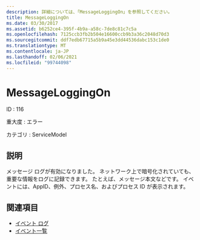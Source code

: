 ```yaml
---
description: 詳細については、「MessageLoggingOn」を参照してください。
title: MessageLoggingOn
ms.date: 03/30/2017
ms.assetid: b6252ce4-395f-4b9a-a58c-7de8c81c7c5a
ms.openlocfilehash: 7125ccb3fb2b504e16600ccb9b3a36c2048d70d3
ms.sourcegitcommit: ddf7edb67715a5b9a45e3dd44536dabc153c1de0
ms.translationtype: MT
ms.contentlocale: ja-JP
ms.lasthandoff: 02/06/2021
ms.locfileid: "99744098"
---
```

# <a name="messageloggingon"></a>MessageLoggingOn

ID : 116  
  
 重大度 : エラー  
  
 カテゴリ : ServiceModel  
  
## <a name="description"></a>説明  

 メッセージ ログが有効になりました。 ネットワーク上で暗号化されていても、重要な情報をログに記録できます。 たとえば、メッセージ本文などです。 イベントには、AppID、例外、プロセス名、およびプロセス ID が表示されます。  
  
## <a name="see-also"></a>関連項目

- [イベント ログ](index.md)
- [イベント一覧](events-general-reference.md)
